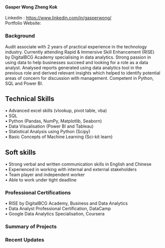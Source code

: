 #### Gasper Wong Zheng Kok

Linkedin : https://www.linkedin.com/in/gasperwong/  
Portfolio Website: 

### Background
Audit associate with 2 years of practical experience in the technology industry. Currently attending Rapid & Immersive Skill Enhancement (RISE) by DigitalBCG Academy specialising in data analytics. Strong passion in using data to help businesses succeed and looking for a role as a data analyst. Analysed reports generated using data analytics tool in the previous role and derived relevant insights which helped to identify potential areas of concern for discussion with management. Competent in Python, SQL and Power BI. 

## Technical Skills
•	Advanced excel skills (vlookup, pivot table, vba)  
•	SQL  
•	Python (Pandas, NumPy, Matplotlib, Seaborn)  
•	Data Visualisation (Power BI and Tableau)  
•	Statistical Analysis using Python (Scipy)  
•	Basic Concepts of Machine Learning (Sci-kit learn)  

## Soft skills

•	Strong verbal and written communication skills in English and Chinese  
•	Experienced in working with internal and external stakeholders  
•	Team player and independent worker  
•	Able to work under tight deadline  

### Professional Certifications 

• RISE by DigitalBCG Academy, Business and Data Analytics  
• Data Analyst Professional Certification, DataCamp  
• Google Data Analytics Specialisation, Coursera  

### Summary of Projects

### Recent Updates



